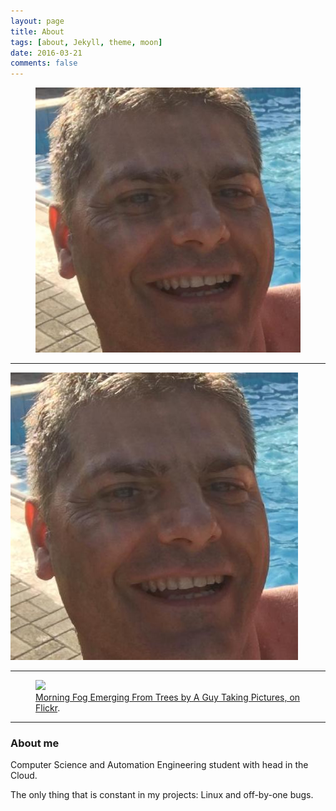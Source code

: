 ```yaml
---
layout: page
title: About 
tags: [about, Jekyll, theme, moon]
date: 2016-03-21
comments: false
---
```

<figure>
	<a href="/Things/25998603.jpg"><img 
src="/Things/25998603.jpg"></a>
    </figure>

***
![](http://github.com/73stefano/blog.github.io/blob/master/Things/25998603.jpg)

***

<figure>
	<a href="http://farm9.staticflickr.com/8426/7758832526_cc8f681e48_b.jpg"><img src="http://farm9.staticflickr.com/8426/7758832526_cc8f681e48_c.jpg"></a>
	<figcaption><a href="http://www.flickr.com/photos/80901381@N04/7758832526/" title="Morning Fog Emerging From Trees by A Guy Taking Pictures, on Flickr">Morning Fog Emerging From Trees by A Guy Taking Pictures, on Flickr</a>.</figcaption>
</figure>

***

### About me

Computer Science and Automation Engineering student with head in the Cloud. 

The only thing that is constant in my projects: Linux and off-by-one bugs.
